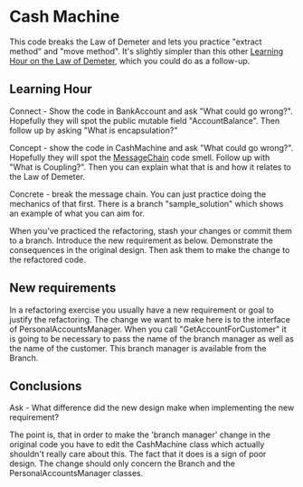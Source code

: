 Cash Machine
============

This code breaks the Law of Demeter and lets you practice "extract method" and "move method". It's slightly simpler than this other [Learning Hour on the Law of Demeter](https://www.sammancoaching.org/learning_hours/refactoring/law_of_demeter.html), which you could do as a follow-up.

Learning Hour
-------------
Connect - Show the code in BankAccount and ask "What could go wrong?". Hopefully they will spot the public mutable field "AccountBalance". Then follow up by asking "What is encapsulation?"

Concept - show the code in CashMachine and ask "What could go wrong?". Hopefully they will spot the [MessageChain](https://www.sammancoaching.org/code_smells/message_chains.html) code smell. Follow up with "What is Coupling?". Then you can explain what that is and how it relates to the Law of Demeter.

Concrete - break the message chain. You can just practice doing the mechanics of that first. There is a branch "sample_solution" which shows an example of what you can aim for. 

When you've practiced the refactoring, stash your changes or commit them to a branch. Introduce the new requirement as below. Demonstrate the consequences in the original design. Then ask them to make the change to the refactored code. 

New requirements
----------------
In a refactoring exercise you usually have a new requirement or goal to justify the refactoring. The change we want to make here is to the interface of PersonalAccountsManager. When you call "GetAccountForCustomer" it is going to be necessary to pass the name of the branch manager as well as the name of the customer. This branch manager is available from the Branch. 

Conclusions
-----------
Ask - What difference did the new design make when implementing the new requirement?

The point is, that in order to make the 'branch manager' change in the original code you have to edit the CashMachine class which actually shouldn't really care about this. The fact that it does is a sign of poor design. The change should only concern the Branch and the PersonalAccountsManager classes.


